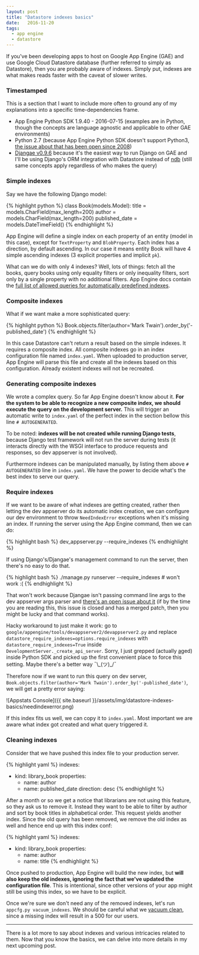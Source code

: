 ```yaml
---
layout: post
title: "Datastore indexes basics"
date:   2016-11-20
tags:
  - app engine
  - datastore
---
```


If you've been developing apps to host on Google App Engine (GAE) and use Google Cloud Datastore database (further referred to simply as Datastore), then you are probably aware of indexes. Simply put, indexes are what makes reads faster with the caveat of slower writes.

### Timestamped

This is a section that I want to include more often to ground any of my explanations into a specific time-dependencies frame.

* App Engine Python SDK 1.9.40 - 2016-07-15 (examples are in Python, though the concepts are language agnostic and applicable to other GAE environments)
* Python 2.7 (because App Engine Python SDK doesn't support Python3, [the issue about that has been open since 2008](https://code.google.com/p/googleappengine/issues/detail?id=909))
* [Djangae v0.9.6](https://github.com/potatolondon/djangae/releases/tag/v0.9.6) because it's the easiest way to run Django on GAE and I'll be using Django's ORM integration with Datastore instead of [ndb](https://cloud.google.com/appengine/docs/python/ndb/) (still same concepts apply regardless of who makes the query)

### Simple indexes

Say we have the following Django model:

{% highlight python %}
class Book(models.Model):
    title = models.CharField(max_length=200)
    author = models.CharField(max_length=200)
    published_date = models.DateTimeField()
{% endhighlight %}

App Engine will define a single index on each property of an entity (model in this case), except for `TextProperty` and `BlobProperty`. Each index has a direction, by default ascending. In our case it means entity Book will have 4 simple ascending indexes (3 explicit properties and implicit `pk`).

What can we do with only 4 indexes? Well, lots of things: fetch all the books, query books using only equality filters or only inequality filters, sort only by a single property with no additional filters. App Engine docs contain the [full list of allowed queries for automatically predefined indexes](https://cloud.google.com/appengine/docs/python/datastore/indexes#Python_Index_configuration).

### Composite indexes

What if we want make a more sophisticated query:

{% highlight python %}
Book.objects.filter(author='Mark Twain').order_by('-published_date')
{% endhighlight %}

In this case Datastore can't return a result based on the simple indexes. It requires a composite index. All composite indexes go in an index configuration file named `index.yaml`. When uploaded to production server, App Engine will parse this file and create all the indexes based on this configuration. Already existent indexes will not be recreated.

### Generating composite indexes

We wrote a complex query. So far App Engine doesn't know about it. **For the system to be able to recognize a new composite index, we should execute the query on the development server.** This will trigger an automatic write to `index.yaml` of the perfect index in the section bellow this line `# AUTOGENERATED`.

To be noted: **indexes will be not created while running Django tests**, because Django test framework will not run the server during tests (it interacts directly with the WSGI interface to produce requests and responses, so dev appserver is not involved).

Furthermore indexes can be manipulated manually, by listing them above `# AUTOGENERATED` line in `index.yaml`. We have the power to decide what's the best index to serve our query.

### Require indexes

If we want to be aware of what indexes are getting created, rather then letting the dev appserver do its automatic index creation, we can configure our dev environment to throw `NeedIndexError` exceptions when it's missing an index. If running the server using the App Engine command, then we can do:

{% highlight bash %}
dev_appserver.py --require_indexes
{% endhighlight %}

If using Django's/Djangae's management command to run the server, then there's no easy to do that.

{% highlight bash %}
./manage.py runserver --require_indexes  # won't work :(
{% endhighlight %}

That won't work because Djangae isn't passing command line args to the dev appserver args parser and [there's an open issue about it](https://github.com/potatolondon/djangae/pull/688) (if by the time you are reading this, this issue is closed and has a merged patch, then you might be lucky and that command works).

Hacky workaround to just make it work: go to `google/appengine/tools/devappserver2/devappserver2.py` and replace `datastore_require_indexes=options.require_indexes` with `datastore_require_indexes=True` inside `DevelopmentServer._create_api_server`. Sorry, I just grepped (actually [ag](https://github.com/ggreer/the_silver_searcher)ed) inside Python SDK and picked up the first convenient place to force this setting. Maybe there's a better way ¯\\\_(ツ)\_/¯

Therefore now if we want to run this query on dev server, `Book.objects.filter(author='Mark Twain').order_by('-published_date')`, we will get a pretty error saying:

![Appstats Console]({{ site.baseurl }}/assets/img/datastore-indexes-basics/needindexerror.png)

If this index fits us well, we can copy it to `index.yaml`. Most important we are aware what index got created and what
query triggered it.

### Cleaning indexes

Consider that we have pushed this index file to your production server.

{% highlight yaml %}
indexes:

- kind: library_book
  properties:
  - name: author
  - name: published_date
    direction: desc
{% endhighlight %}

After a month or so we get a notice that librarians are not using this feature, so they ask us to remove it. Instead they want to be able to filter by author and sort by book titles in alphabetical order. This request yields another index. Since the old query has been removed, we remove the old index as well and hence end up with this index conf:

{% highlight yaml %}
indexes:

- kind: library_book
  properties:
  - name: author
  - name: title
{% endhighlight %}

Once pushed to production, App Engine will build the new index, but **will also keep the old indexes, ignoring the fact that we've updated the configuration file**. This is intentional, since other versions of your app might still be using this index, so we have to be explicit.

Once we're sure we don't need any of the removed indexes, let's run `appcfg.py vacuum_indexes`. We should be careful what we [vacuum clean]((https://cloud.google.com/appengine/docs/python/tools/appcfg-arguments#vacuum_indexes)), since a missing index will result in a 500 for our users.

-----

There is a lot more to say about indexes and various intricacies related to them. Now that you know the basics, we can delve into more details in my next upcoming post.

